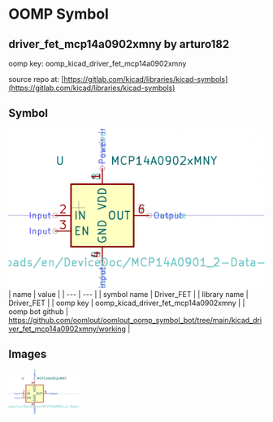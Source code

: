 # OOMP Symbol  
## driver_fet_mcp14a0902xmny  by arturo182  
  
oomp key: oomp_kicad_driver_fet_mcp14a0902xmny  
  
source repo at: [https://gitlab.com/kicad/libraries/kicad-symbols](https://gitlab.com/kicad/libraries/kicad-symbols)  
## Symbol  
  
[![working.png](working_600.png)](working.png)  
| name | value | 
| --- | --- | 
| symbol name | Driver_FET | 
| library name | Driver_FET | 
| oomp key | oomp_kicad_driver_fet_mcp14a0902xmny | 
| oomp bot github | https://github.com/oomlout/oomlout_oomp_symbol_bot/tree/main/kicad_driver_fet_mcp14a0902xmny/working | 
## Images  
  
[![working.png](working_140.png)](working.png)  
